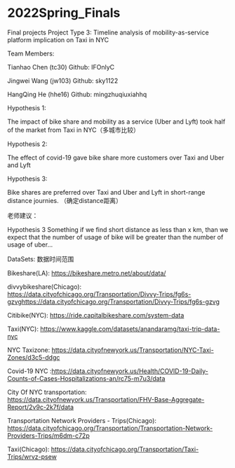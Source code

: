 # 2022Spring_Finals
Final projects
Project Type 3:  Timeline analysis of mobility-as-service platform implication on Taxi in NYC

Team Members:

Tianhao Chen (tc30)    Github: IFOnlyC

Jingwei Wang (jw103)  Github: sky1122

HangQing He (hhe16)  Github: mingzhuqiuxiahhq


Hypothesis 1:

The impact of bike share and mobility as a service (Uber and Lyft) took half of the market from Taxi in NYC（多城市比较）

 

Hypothesis 2:

The effect of covid-19 gave bike share more customers over Taxi and Uber and Lyft  

 

Hypothesis 3:

Bike shares are preferred over Taxi and Uber and Lyft in short-range distance journies. （确定distance距离）

老师建议： 

Hypothesis 3 Something if we find short distance as less than x km, than we expect that the number of usage of bike will be greater than the number of usage of uber…


DataSets:
数据时间范围

Bikeshare(LA): https://bikeshare.metro.net/about/data/

divvybikeshare(Chicago): https://data.cityofchicago.org/Transportation/Divvy-Trips/fg6s-gzvghttps://data.cityofchicago.org/Transportation/Divvy-Trips/fg6s-gzvg

Citibike(NYC): https://ride.capitalbikeshare.com/system-data

Taxi(NYC): https://www.kaggle.com/datasets/anandaramg/taxi-trip-data-nyc

NYC Taxizone: https://data.cityofnewyork.us/Transportation/NYC-Taxi-Zones/d3c5-ddgc

Covid-19 NYC :https://data.cityofnewyork.us/Health/COVID-19-Daily-Counts-of-Cases-Hospitalizations-an/rc75-m7u3/data

City Of NYC transportation: https://data.cityofnewyork.us/Transportation/FHV-Base-Aggregate-Report/2v9c-2k7f/data

Transportation Network Providers - Trips(Chicago): https://data.cityofchicago.org/Transportation/Transportation-Network-Providers-Trips/m6dm-c72p

Taxi(Chicago): https://data.cityofchicago.org/Transportation/Taxi-Trips/wrvz-psew

